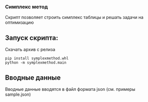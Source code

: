 ### Симплекс метод

Скрипт позволяет строить симплекс таблицы и решать задачи на оптимизацию

## Запуск скрипта:
Скачать архив с релиза
```shell
pip install symplexmethod.whl
python -m symplexmethod.main
```

## Вводные данные
Вводные данные вводятся в файл формата json (см. примеры sample.json)